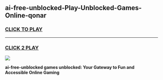 
## ai-free-unblocked-Play-Unblocked-Games-Online-qonar
<h3>
<a href="https://premium76.site?title=ai-free-unblocked&ref=25A">CLICK TO PLAY</a></h3>
<hr>

<h3>
<a href="https://premium76.site?title=ai-free-unblocked&ref=25A">CLICK 2 PLAY</a>
  
</h3>

<a href="https://premium76.site?title=ai-free-unblocked&ref=25A"><img src="https://clearcache.store/games.png"></a>


**ai-free-unblocked games unblocked: Your Gateway to Fun and Accessible Online Gaming**
